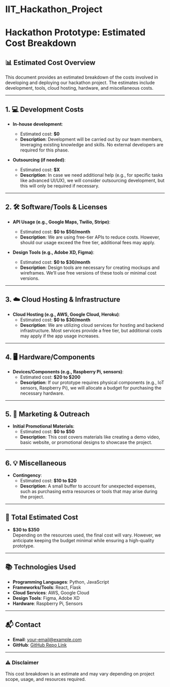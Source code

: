 # IIT_Hackathon_Project
# Hackathon Prototype: Estimated Cost Breakdown

## 📊 Estimated Cost Overview

This document provides an estimated breakdown of the costs involved in developing and deploying our hackathon project. The estimates include development, tools, cloud hosting, hardware, and miscellaneous costs.

---

## 1. 💻 **Development Costs**
- **In-house development**:  
  - Estimated cost: **$0**  
  - **Description**: Development will be carried out by our team members, leveraging existing knowledge and skills. No external developers are required for this phase.
  
- **Outsourcing (if needed)**:  
  - Estimated cost: **$X**  
  - **Description**: In case we need additional help (e.g., for specific tasks like advanced UI/UX), we will consider outsourcing development, but this will only be required if necessary.

---

## 2. 🛠️ **Software/Tools & Licenses**
- **API Usage (e.g., Google Maps, Twilio, Stripe)**:  
  - Estimated cost: **$0 to $50/month**  
  - **Description**: We are using free-tier APIs to reduce costs. However, should our usage exceed the free tier, additional fees may apply.
  
- **Design Tools (e.g., Adobe XD, Figma)**:  
  - Estimated cost: **$0 to $30/month**  
  - **Description**: Design tools are necessary for creating mockups and wireframes. We’ll use free versions of these tools or minimal cost versions.

---

## 3. ☁️ **Cloud Hosting & Infrastructure**
- **Cloud Hosting (e.g., AWS, Google Cloud, Heroku)**:  
  - Estimated cost: **$0 to $30/month**  
  - **Description**: We are utilizing cloud services for hosting and backend infrastructure. Most services provide a free tier, but additional costs may apply if the app usage increases.

---

## 4. 🖥️ **Hardware/Components**  
- **Devices/Components (e.g., Raspberry Pi, sensors)**:  
  - Estimated cost: **$20 to $200**  
  - **Description**: If our prototype requires physical components (e.g., IoT sensors, Raspberry Pi), we will allocate a budget for purchasing the necessary hardware.

---

## 5. 📢 **Marketing & Outreach**  
- **Initial Promotional Materials**:  
  - Estimated cost: **$0 to $50**  
  - **Description**: This cost covers materials like creating a demo video, basic website, or promotional designs to showcase the project.

---

## 6. 💡 **Miscellaneous**
- **Contingency**:  
  - Estimated cost: **$10 to $20**  
  - **Description**: A small buffer to account for unexpected expenses, such as purchasing extra resources or tools that may arise during the project.

---

## 🔄 **Total Estimated Cost**
- **$30 to $350**  
  Depending on the resources used, the final cost will vary. However, we anticipate keeping the budget minimal while ensuring a high-quality prototype.

---

## 📚 **Technologies Used**  
- **Programming Languages**: Python, JavaScript  
- **Frameworks/Tools**: React, Flask  
- **Cloud Services**: AWS, Google Cloud  
- **Design Tools**: Figma, Adobe XD  
- **Hardware**: Raspberry Pi, Sensors

---

## 📬 **Contact**  
- **Email**: your-email@example.com  
- **GitHub**: [GitHub Repo Link](https://github.com/your-repo)

---

### ⚠️ **Disclaimer**  
This cost breakdown is an estimate and may vary depending on project scope, usage, and resources required.
